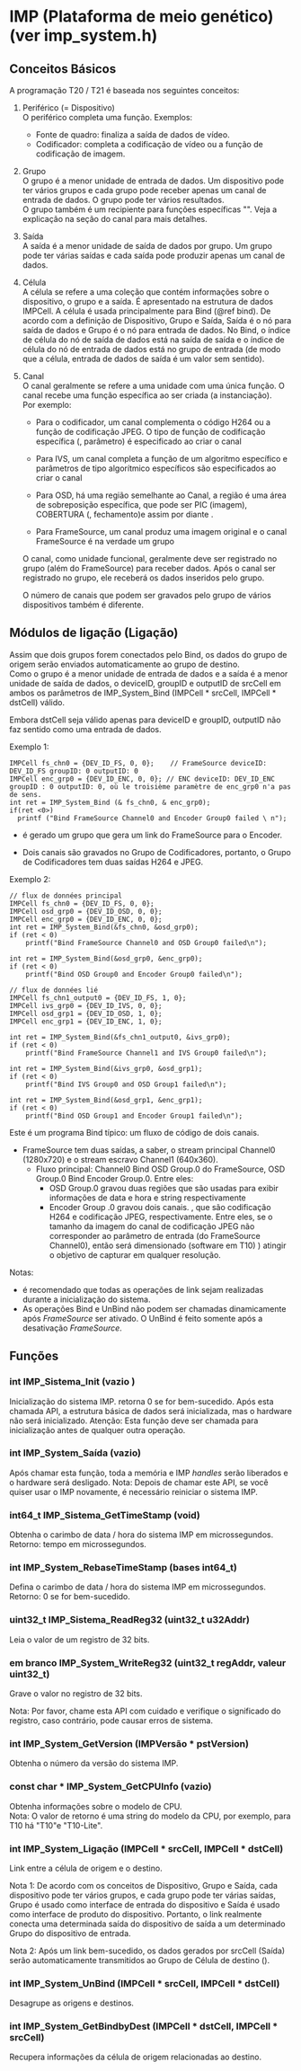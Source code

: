 

# IMP (Plataforma de meio genético) (ver imp_system.h)

## Conceitos Básicos
A programação T20 / T21 é baseada nos seguintes conceitos:
1. Periférico (= Dispositivo)  
    O periférico completa uma função. Exemplos:
     *  Fonte de quadro: finaliza a saída de dados de vídeo.
     *  Codificador: completa a codificação de vídeo ou a função de codificação de imagem.
2. Grupo  
    O grupo é a menor unidade de entrada de dados. Um dispositivo pode ter vários grupos e cada grupo pode receber apenas um canal de entrada de dados. O grupo pode ter vários resultados.  
    O grupo também é um recipiente para funções específicas "". Veja a explicação na seção do canal para mais detalhes.
3. Saída  
    A saída é a menor unidade de saída de dados por grupo. Um grupo pode ter várias saídas e cada saída pode produzir apenas um canal de dados.
4. Célula  
    A célula se refere a uma coleção que contém informações sobre o dispositivo, o grupo e a saída. É apresentado na estrutura de dados IMPCell.
A célula é usada principalmente para Bind (@ref bind). De acordo com a definição de Dispositivo, Grupo e Saída, Saída é o nó para saída de dados e Grupo é o nó para entrada de dados.
No Bind, o índice de célula do nó de saída de dados está na saída de saída e o índice de célula do nó de entrada de dados está no grupo de entrada (de modo que a célula, entrada de dados de saída é um valor sem sentido).
5. Canal  
    O canal geralmente se refere a uma unidade com uma única função. O canal recebe uma função específica ao ser criada (a instanciação).  
    Por exemplo:  
     -  Para o codificador, um canal complementa o código H264 ou a função de codificação JPEG. O tipo de função de codificação específica (, parâmetro) é especificado ao criar o canal


     -  Para IVS, um canal completa a função de um algoritmo específico e parâmetros de tipo algorítmico específicos são especificados ao criar o canal


     -  Para OSD, há uma região semelhante ao Canal, a região é uma área de sobreposição específica, que pode ser PIC (imagem), COBERTURA (, fechamento)e assim por diante .


     -  Para FrameSource, um canal produz uma imagem original e o canal FrameSource é na verdade um grupo


     
     O canal, como unidade funcional, geralmente deve ser registrado no grupo (além do FrameSource) para receber dados. Após o canal ser registrado no grupo, ele receberá os dados inseridos pelo grupo.

    O número de canais que podem ser gravados pelo grupo de vários dispositivos também é diferente.

## Módulos de ligação (Ligação)

Assim que dois grupos forem conectados pelo Bind, os dados do grupo de origem serão enviados automaticamente ao grupo de destino.  
Como o grupo é a menor unidade de entrada de dados e a saída é a menor unidade de saída de dados, o deviceID, groupID e outputID de srcCell em ambos os parâmetros de IMP_System_Bind (IMPCell * srcCell, IMPCell * dstCell) válido.  

Embora dstCell seja válido apenas para deviceID e groupID, outputID não faz sentido como uma entrada de dados.

Exemplo 1: 
```
IMPCell fs_chn0 = {DEV_ID_FS, 0, 0};    // FrameSource deviceID: DEV_ID_FS groupID: 0 outputID: 0
IMPCell enc_grp0 = {DEV_ID_ENC, 0, 0}; // ENC deviceID: DEV_ID_ENC groupID : 0 outputID: 0, où le troisième paramètre de enc_grp0 n'a pas de sens. 
int ret = IMP_System_Bind (& fs_chn0, & enc_grp0);
if(ret <0>)
  printf ("Bind FrameSource Channel0 and Encoder Group0 failed \ n");

```

* é gerado um grupo que gera um link do FrameSource para o Encoder.


* Dois canais são gravados no Grupo de Codificadores, portanto, o Grupo de Codificadores tem duas saídas H264 e JPEG.



Exemplo 2:
```
// flux de données principal
IMPCell fs_chn0 = {DEV_ID_FS, 0, 0};
IMPCell osd_grp0 = {DEV_ID_OSD, 0, 0};
IMPCell enc_grp0 = {DEV_ID_ENC, 0, 0};
int ret = IMP_System_Bind(&fs_chn0, &osd_grp0);
if (ret < 0)
    printf("Bind FrameSource Channel0 and OSD Group0 failed\n");

int ret = IMP_System_Bind(&osd_grp0, &enc_grp0);
if (ret < 0)
    printf("Bind OSD Group0 and Encoder Group0 failed\n");

// flux de données lié 
IMPCell fs_chn1_output0 = {DEV_ID_FS, 1, 0};
IMPCell ivs_grp0 = {DEV_ID_IVS, 0, 0};
IMPCell osd_grp1 = {DEV_ID_OSD, 1, 0};
IMPCell enc_grp1 = {DEV_ID_ENC, 1, 0};

int ret = IMP_System_Bind(&fs_chn1_output0, &ivs_grp0);
if (ret < 0)
    printf("Bind FrameSource Channel1 and IVS Group0 failed\n");

int ret = IMP_System_Bind(&ivs_grp0, &osd_grp1);
if (ret < 0)
    printf("Bind IVS Group0 and OSD Group1 failed\n");

int ret = IMP_System_Bind(&osd_grp1, &enc_grp1);
if (ret < 0)
    printf("Bind OSD Group1 and Encoder Group1 failed\n");
```
Este é um programa Bind típico: um fluxo de código de dois canais.
 * FrameSource tem duas saídas, a saber, o stream principal Channel0 (1280x720) e o stream escravo Channel1 (640x360).
   *   Fluxo principal: Channel0 Bind OSD Group.0 do FrameSource, OSD Group.0 Bind Encoder Group.0. Entre eles: 
       * OSD Group.0 gravou duas regiões que são usadas para exibir informações de data e hora e string respectivamente
       * Encoder Group .0 gravou dois canais. , que são codificação H264 e codificação JPEG, respectivamente. Entre eles, se o tamanho da imagem do canal de codificação JPEG não corresponder ao parâmetro de entrada (do FrameSource Channel0), então será dimensionado (software em T10) ) atingir o objetivo de capturar em qualquer resolução.
       
Notas:
* é recomendado que todas as operações de link sejam realizadas durante a inicialização do sistema.
* As operações Bind e UnBind não podem ser chamadas dinamicamente após _FrameSource_ ser ativado. O UnBind é feito somente após a desativação _FrameSource_.

## Funções

### int IMP\_Sistema\_Init (vazio )
Inicialização do sistema IMP.
retorna 0 se for bem-sucedido.
Após esta chamada API, a estrutura básica de dados será inicializada, mas o hardware não será inicializado.
Atenção: Esta função deve ser chamada para inicialização antes de qualquer outra operação.
### int IMP_System_Saída (vazio)

Após chamar esta função, toda a memória e IMP _handles_ serão liberados e o hardware será desligado. 
Nota: Depois de chamar este API, se você quiser usar o IMP novamente, é necessário reiniciar o sistema IMP.

### int64_t IMP_Sistema_GetTimeStamp (void)

Obtenha o carimbo de data / hora do sistema IMP em microssegundos.  
Retorno: tempo em microssegundos.

### int IMP_System_RebaseTimeStamp (bases int64_t)
Defina o carimbo de data / hora do sistema IMP em microssegundos.  
Retorno: 0 se for bem-sucedido.

### uint32_t IMP_Sistema_ReadReg32 (uint32_t u32Addr)

Leia o valor de um registro de 32 bits.  

### em branco IMP_System_WriteReg32 (uint32_t regAddr, valeur uint32_t)
Grave o valor no registro de 32 bits.

Nota: Por favor, chame esta API com cuidado e verifique o significado do registro, caso contrário, pode causar erros de sistema.

### int IMP_System_GetVersion (IMPVersão * pstVersion) 

Obtenha o número da versão do sistema IMP.

### const char * IMP_System_GetCPUInfo (vazio)
Obtenha informações sobre o modelo de CPU.  
Nota: O valor de retorno é uma string do modelo da CPU, por exemplo, para T10 há "T10"e "T10-Lite".

### int IMP_System_Ligação (IMPCell * srcCell, IMPCell * dstCell)

Link entre a célula de origem e o destino.

Nota 1: De acordo com os conceitos de Dispositivo, Grupo e Saída, cada dispositivo pode ter vários grupos, e cada grupo pode ter várias saídas, Grupo é usado como interface de entrada do dispositivo e Saída é usado como interface de produto do dispositivo. Portanto, o link realmente conecta uma determinada saída do dispositivo de saída a um determinado Grupo do dispositivo de entrada.

Nota 2: Após um link bem-sucedido, os dados gerados por srcCell (Saída) serão automaticamente transmitidos ao Grupo de Célula de destino ().

### int IMP_System_UnBind (IMPCell * srcCell, IMPCell * dstCell)
Desagrupe as origens e destinos. 

### int IMP_System_GetBindbyDest (IMPCell * dstCell, IMPCell * srcCell)

Recupera informações da célula de origem relacionadas ao destino.




